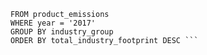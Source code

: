 ``` SELECT industry_group,COUNT(DISTINCT company) AS num_companies,ROUND(SUM(carbon_footprint_pcf),1) AS total_industry_footprint
FROM product_emissions
WHERE year = '2017'
GROUP BY industry_group
ORDER BY total_industry_footprint DESC ```


